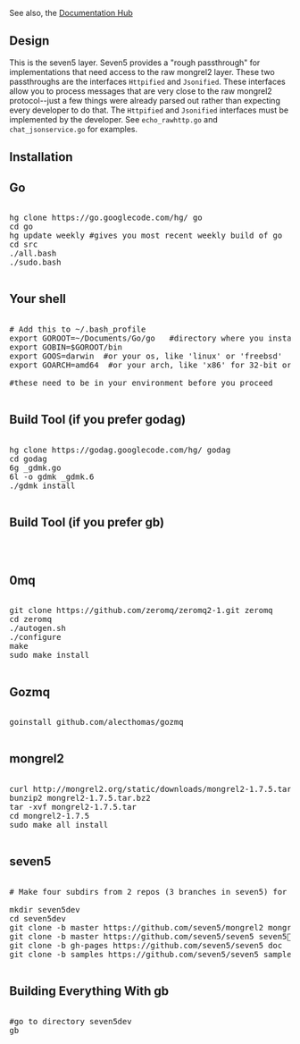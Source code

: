 
See also, the [Documentation Hub](http://seven5.github.com/seven5)

Design
------------

This is the seven5 layer. Seven5 provides a "rough passthrough" for implementations that need access to the raw mongrel2 layer.  These two passthroughs are the interfaces `Httpified` and `Jsonified`.  These interfaces allow you to process messages that are very close to the raw
mongrel2 protocol--just a few things were already parsed out rather than expecting every
developer to do that.  The `Httpified` and `Jsonified` interfaces must be implemented by the developer. See `echo_rawhttp.go` and `chat_jsonservice.go` for examples.


Installation
------------


Go
--

<pre>

hg clone https://go.googlecode.com/hg/ go
cd go
hg update weekly #gives you most recent weekly build of go
cd src
./all.bash
./sudo.bash

</pre>

Your shell
----------

<pre>
	
# Add this to ~/.bash_profile
export GOROOT=~/Documents/Go/go   #directory where you installed go
export GOBIN=$GOROOT/bin
export GOOS=darwin  #or your os, like 'linux' or 'freebsd'
export GOARCH=amd64  #or your arch, like 'x86' for 32-bit or 'arm'

#these need to be in your environment before you proceed

</pre>

Build Tool (if you prefer godag)
-------------------------

<pre>

hg clone https://godag.googlecode.com/hg/ godag
cd godag
6g _gdmk.go 
6l -o gdmk _gdmk.6 
./gdmk install

</pre>

Build Tool (if you prefer gb)
-------------------------

<pre>


</pre>


0mq
---

<pre>
	
git clone https://github.com/zeromq/zeromq2-1.git zeromq
cd zeromq
./autogen.sh
./configure
make
sudo make install

</pre>

Gozmq
-----

<pre>

goinstall github.com/alecthomas/gozmq

</pre>

mongrel2
--------

<pre>
	
curl http://mongrel2.org/static/downloads/mongrel2-1.7.5.tar.bz2 > mongrel2-1.7.5.tar.bz2
bunzip2 mongrel2-1.7.5.tar.bz2
tar -xvf mongrel2-1.7.5.tar
cd mongrel2-1.7.5
sudo make all install

</pre>

seven5
------


<pre>

# Make four subdirs from 2 repos (3 branches in seven5) for development setup

mkdir seven5dev
cd seven5dev
git clone -b master https://github.com/seven5/mongrel2 mongrel2
git clone -b master https://github.com/seven5/seven5 seven5
git clone -b gh-pages https://github.com/seven5/seven5 doc
git clone -b samples https://github.com/seven5/seven5 samples

</pre>

Building Everything With gb
------

<pre>

#go to directory seven5dev
gb

</pre>

